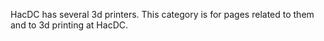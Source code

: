 HacDC has several 3d printers. This category is for pages related to
them and to 3d printing at HacDC.
